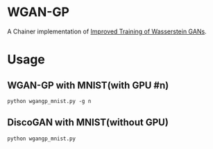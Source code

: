 # WGAN-GP
A Chainer implementation of [Improved Training of Wasserstein GANs](https://arxiv.org/abs/1704.00028).

# Usage
## WGAN-GP with MNIST(with GPU #n)
```
python wgangp_mnist.py -g n
```

## DiscoGAN with MNIST(without GPU)
```
python wgangp_mnist.py
```
